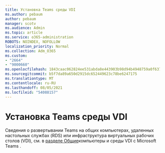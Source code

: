 ```yaml
---
title: Установка Teams среды VDI
ms.author: pebaum
author: pebaum
manager: scotv
ms.audience: Admin
ms.topic: article
ms.service: o365-administration
ROBOTS: NOINDEX, NOFOLLOW
localization_priority: Normal
ms.collection: Adm_O365
ms.custom:
- "2664"
- "9000660"
ms.openlocfilehash: 1843caac062824ee531abda8e443903b98d94b4948759a0f63741ae17062bf8e
ms.sourcegitcommit: b5f7da89a650d2915dc652449623c78be6247175
ms.translationtype: MT
ms.contentlocale: ru-RU
ms.lasthandoff: 08/05/2021
ms.locfileid: "54088157"
---
```

# <a name="installing-teams-on-vdi-environments"></a>Установка Teams среды VDI

Сведения о развертывании Teams на общих компьютерах, удаленных настольных службах (RDS) или инфраструктура виртуальных рабочих столов (VDI), см. в [разделе Общие](https://docs.microsoft.com/deployoffice/teams-install#shared-computer-and-vdi-environments-with-microsoft-teams)компьютеры и среды VDI с Microsoft Teams .